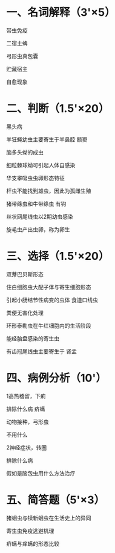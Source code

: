 # 一、名词解释（3'×5）

带虫免疫

二宿主蜱

弓形虫真包囊

贮藏宿主

自愈现象

# 二、判断（1.5'×20）

黑头病

羊狂蝇幼虫主要寄生于羊鼻腔 额窦

脑多头蚴的成虫

细粒棘球蚴可引起人体自感染

华支睾吸虫虫卵形态特征

杆虫不能找到雄虫，因此为孤雌生殖

猪带绦虫和牛带绦虫 有钩

丝状网尾线虫以2期幼虫感染

旋毛虫产出虫卵，称为卵生

# 三、选择（1.5'×20）

双芽巴贝斯形态

住白细胞虫大配子体与寄生细胞形态

引起小肠结节性病变的虫体 食道口线虫

粪便无害化处理

环形泰勒虫在牛红细胞内的生活阶段

能经胎盘感染的寄生虫

有齿冠尾线虫主要寄生于 肾盂

# 四、病例分析（10'）

1高热稽留，下痢

排除什么病  疥螨

动物接种，弓形虫 

不用什么

2神经症状，转圈

排除什么病

假如是脑包虫用什么方法治疗

# 五、简答题（5'×3）

猪蛔虫与犊新蛔虫在生活史上的异同

寄生虫免疫逃避机理

疥螨与痒螨的形态比较

